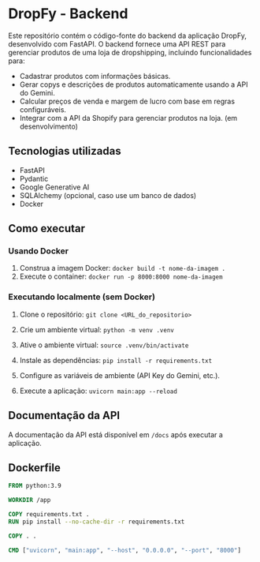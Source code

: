 # DropFy - Backend

Este repositório contém o código-fonte do backend da aplicação DropFy, desenvolvido com FastAPI. O backend fornece uma API REST para gerenciar produtos de uma loja de dropshipping, incluindo funcionalidades para:

* Cadastrar produtos com informações básicas.
* Gerar copys e descrições de produtos automaticamente usando a API do Gemini.
* Calcular preços de venda e margem de lucro com base em regras configuráveis.
* Integrar com a API da Shopify para gerenciar produtos na loja. (em desenvolvimento)

## Tecnologias utilizadas

* FastAPI
* Pydantic
* Google Generative AI
* SQLAlchemy (opcional, caso use um banco de dados)
* Docker

## Como executar

### Usando Docker

1. Construa a imagem Docker: `docker build -t nome-da-imagem .`
2. Execute o container: `docker run -p 8000:8000 nome-da-imagem`

### Executando localmente (sem Docker)

1. Clone o repositório: `git clone <URL_do_repositorio>`
2. Crie um ambiente virtual: `python -m venv .venv`
3. Ative o ambiente virtual: `source .venv/bin/activate`
4. Instale as dependências: `pip install -r requirements.txt`   

5. Configure as variáveis de ambiente (API Key do Gemini, etc.).
6. Execute a aplicação: `uvicorn main:app --reload`

## Documentação da API

A documentação da API está disponível em `/docs` após executar a aplicação.

## Dockerfile

```dockerfile
FROM python:3.9

WORKDIR /app

COPY requirements.txt .
RUN pip install --no-cache-dir -r requirements.txt

COPY . .

CMD ["uvicorn", "main:app", "--host", "0.0.0.0", "--port", "8000"]   
